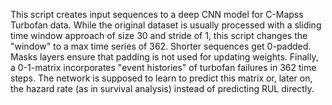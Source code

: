This script creates input sequences to a deep CNN model for C-Mapss Turbofan data. While the original dataset is usually processed with a sliding time window approach of size 30 and stride of 1, this script changes the "window" to a max time series of 362. Shorter sequences get 0-padded. Masks layers ensure that padding is not used for updating weights. Finally, a 0-1-matrix incorporates "event histories" of turbofan failures in 362 time steps. The network is supposed to learn to predict this matrix or, later on, the hazard rate (as in survival analysis) instead of predicting RUL directly. 
